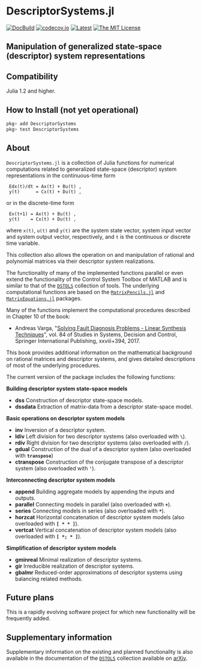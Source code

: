 # DescriptorSystems.jl
<!-- [![DOI](https://zenodo.org/badge/DOI/10.5281/zenodo.3894504.svg)](https://doi.org/10.5281/zenodo.3894503) -->
[![DocBuild](https://github.com/andreasvarga/DescriptorSystems.jl/workflows/CI/badge.svg)](https://github.com/andreasvarga/DescriptorSystems.jl/actions)
[![codecov.io](https://codecov.io/gh/andreasvarga/DescriptorSystems.jl/coverage.svg?branch=main)](https://codecov.io/gh/andreasvarga/DescriptorSystems.jl?branch=main)
[![Latest](https://img.shields.io/badge/docs-latest-blue.svg)](https://andreasvarga.github.io/DescriptorSystems.jl/dev/)
[![The MIT License](https://img.shields.io/badge/license-MIT-brightgreen.svg?style=flat-square)](https://github.com/andreasvarga/DescriptorSystems.jl/blob/main/LICENSE.md)

## Manipulation of generalized state-space (descriptor) system representations

## Compatibility

Julia 1.2 and higher.

## How to Install (not yet operational)

````JULIA
pkg> add DescriptorSystems
pkg> test DescriptorSystems
````

## About

`DescriptorSystems.jl` is a collection of Julia functions for numerical computations related to generalized state-space (descriptor) system representations in the continuous-time form

     Edx(t)/dt = Ax(t) + Bu(t) ,
     y(t)      = Cx(t) + Du(t) ,

or in the discrete-time form

     Ex(t+1) = Ax(t) + Bu(t) ,
     y(t)    = Cx(t) + Du(t) ,

where `x(t)`, `u(t)` and `y(t)` are the system state vector, system input vector and system output vector, respectively, and `t` is the continuous or discrete time variable.  

This collection also allows the operation on and manipulation of rational and polynomial matrices via their
descriptor system realizations.

The functionality of many of the implemented functions parallel or even extend the functionality of the
Control System Toolbox of MATLAB and is similar to that of the [`DSTOLS`](https://bitbucket.org/DSVarga/dstools/src/master/) collection of tools. The underlying computational functions are based on the
[`MatrixPencils.jl`](https://github.com/andreasvarga/MatrixPencils.jl) and
[`MatrixEquations.jl`](https://github.com/andreasvarga/MatrixEquations.jl) packages.

Many of the functions implement the computational procedures described in Chapter 10 of the book:

* Andreas Varga, "[Solving Fault Diagnosis Problems - Linear Synthesis Techniques](http://www.springer.com/us/book/9783319515588)", vol. 84 of Studies in Systems, Decision and Control, Springer International Publishing, xxviii+394, 2017.

This book provides additional information on the mathematical background on rational matrices and descriptor systems, and gives detailed descriptions of most of the underlying procedures.

The current version of the package includes the following functions:

**Building descriptor system state-space models**

* **dss**  Construction of descriptor state-space models.
* **dssdata**   Extraction of matrix-data from a descriptor state-space model.

**Basic operations on descriptor system models**

* **inv**  Inversion of a descriptor system.
* **ldiv**   Left division for two descriptor systems (also overloaded with **`\`**).
* **rdiv**   Right division for two descriptor systems (also overloaded with **`/`**).
* **gdual**   Construction of the dual of a descriptor system (also overloaded with **`transpose`**)
* **ctranspose**  Construction of the conjugate transpose of a descriptor system (also overloaded with **`'`**).

**Interconnecting descriptor system models**

* **append**  Building aggregate models by appending the inputs and outputs.
* **parallel**   Connecting models in parallel (also overloaded with **`+`**).
* **series**   Connecting models in series (also overloaded with **`*`**).
* **horzcat**   Horizontal concatenation of descriptor system models (also overloaded with **`[ * * ]`**).
* **vertcat**   Vertical concatenation of descriptor system models (also overloaded with **`[ *; * ]`**).

**Simplification of descriptor system models**

* **gminreal**  Minimal realization of descriptor systems.
* **gir**      Irreducible realization of descriptor systems.
* **gbalmr**   Reduced-order approximations of descriptor systems using balancing related methods.

## Future plans

This is a rapidly evolving software project for which new functionality will be frequently added.

## Supplementary information

Supplementary information on the existing and planned functionality is also available in the documentation of the [`DSTOLS`](https://bitbucket.org/DSVarga/dstools/src/master/) collection available on [arXiv](https://arxiv.org/abs/1707.07140).

